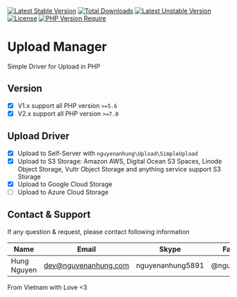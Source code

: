 [![Latest Stable Version](http://poser.pugx.org/nguyenanhung/upload/v)](https://packagist.org/packages/nguyenanhung/upload) [![Total Downloads](http://poser.pugx.org/nguyenanhung/upload/downloads)](https://packagist.org/packages/nguyenanhung/upload) [![Latest Unstable Version](http://poser.pugx.org/nguyenanhung/upload/v/unstable)](https://packagist.org/packages/nguyenanhung/upload) [![License](http://poser.pugx.org/nguyenanhung/upload/license)](https://packagist.org/packages/nguyenanhung/upload) [![PHP Version Require](http://poser.pugx.org/nguyenanhung/upload/require/php)](https://packagist.org/packages/nguyenanhung/upload)

# Upload Manager

Simple Driver for Upload in PHP

## Version

- [x] V1.x support all PHP version `>=5.6`
- [x] V2.x support all PHP version `>=7.0`

## Upload Driver

- [x] Upload to Self-Server with `nguyenanhung\Upload\SimpleUpload`
- [x] Upload to S3 Storage: Amazon AWS, Digital Ocean S3 Spaces, Linode Object Storage, Vultr Object Storage and anything service support S3 Storage
- [x] Upload to Google Cloud Storage
- [ ] Upload to Azure Cloud Storage

## Contact & Support

If any question & request, please contact following information

| Name        | Email                | Skype            | Facebook      |
| ----------- | -------------------- | ---------------- | ------------- |
| Hung Nguyen | dev@nguyenanhung.com | nguyenanhung5891 | @nguyenanhung |

From Vietnam with Love <3